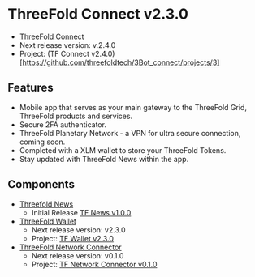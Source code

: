 # ThreeFold Connect v2.3.0

- [ThreeFold Connect](https://github.com/threefoldtech/3Bot_connect)
- Next release version: v.2.4.0
- Project: (TF Connect v2.4.0)[https://github.com/threefoldtech/3Bot_connect/projects/3]

## Features

- Mobile app that serves as your main gateway to the ThreeFold Grid, ThreeFold products and services.
- Secure 2FA authenticator.
- ThreeFold Planetary Network - a VPN for ultra secure connection, coming soon.
- Completed with a XLM wallet to store your ThreeFold Tokens.
- Stay updated with ThreeFold News within the app.

## Components

- [Threefold News](https://github.com/threefoldtech/threefold_connect_news)
  - Initial Release [TF News v1.0.0](https://github.com/threefoldtech/threefold_connect_news/releases/tag/1.0)
- [ThreeFold Wallet](https://github.com/threefoldtech/3bot_wallet)
  - Next release version: v2.3.0
  - Project: [TF Wallet v2.3.0](https://github.com/threefoldtech/3bot_wallet/projects/1)
- [ThreeFold Network Connector](https://github.com/threefoldtech/yggdrasil-desktop-client)
  - Next release version: v0.1.0
  - Project: [TF Network Connector v0.1.0](https://github.com/threefoldtech/yggdrasil-desktop-client/projects/2)
